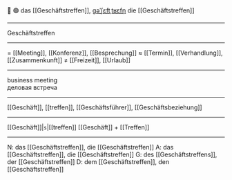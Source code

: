 🤝 🟢 das [[Geschäftstreffen]], [ɡəˈʃɛftˌtʁɛfn̩](https://youglish.com/pronounce/Geschäftstreffen/german)
die [[Geschäftstreffen]]

---

Geschäftstreffen

---

= [[Meeting]], [[Konferenz]], [[Besprechung]]
≈ [[Termin]], [[Verhandlung]], [[Zusammenkunft]]
≠ [[Freizeit]], [[Urlaub]]

---

business meeting  
деловая встреча

---

[[Geschäft]], [[treffen]], [[Geschäftsführer]], [[Geschäftsbeziehung]]

---

[[Geschäft]]|`s`|[[treffen]]
[[Geschäft]] + [[Treffen]]

---

N: das [[Geschäftstreffen]], die [[Geschäftstreffen]]
A: das [[Geschäftstreffen]], die [[Geschäftstreffen]]
G: des [[Geschäftstreffens]], der [[Geschäftstreffen]]
D: dem [[Geschäftstreffen]], den [[Geschäftstreffen]]
